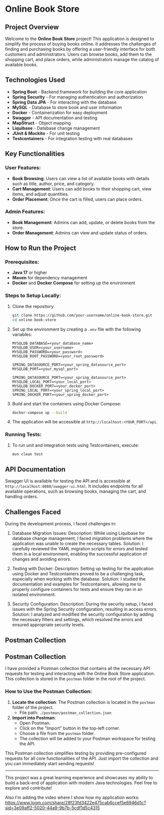 # Online Book Store

## Project Overview

Welcome to the **Online Book Store** project! This application is designed to simplify the process of buying books online. 
It addresses the challenges of finding and purchasing books by offering a user-friendly interface for both customers and administrators. 
Users can browse books, add them to the shopping cart, and place orders, while administrators manage the catalog of available books.

## Technologies Used

- **Spring Boot** - Backend framework for building the core application
- **Spring Security** - For managing authentication and authorization
- **Spring Data JPA** - For interacting with the database
- **MySQL** - Database to store book and user information
- **Docker** - Containerization for easy deployment
- **Swagger** - API documentation and testing
- **MapStruct** - Object mapping
- **Liquibase** - Database change management
- **JUnit & Mockito** - For unit testing
- **Testcontainers** - For integration testing with real databases

## Key Functionalities

### User Features:
- **Book Browsing**: Users can view a list of available books with details such as title, author, price, and category.
- **Cart Management**: Users can add books to their shopping cart, view items, and adjust quantities.
- **Order Placement**: Once the cart is filled, users can place orders.
  
### Admin Features:
- **Book Management**: Admins can add, update, or delete books from the store.
- **Order Management**: Admins can view and update status of orders.

## How to Run the Project

### Prerequisites:
- **Java 17** or higher
- **Maven** for dependency management
- **Docker** and **Docker Compose** for setting up the environment

### Steps to Setup Locally:

1. Clone the repository:
    ```bash
    git clone https://github.com/your-username/online-book-store.git
    cd online-book-store
    ```

2. Set up the environment by creating a `.env` file with the following variables:
    ```
    MYSQLDB_DATABASE=<your_database_name>
    MYSQLDB_USER=<your_username>
    MYSQLDB_PASSWORD=<your_password>
    MYSQLDB_ROOT_PASSWORD=<your_root_password>
    
    SPRING_DATASOURCE_PORT=<your_spring_datasource_port>
    MYSQLDB_PORT=<your_mysql_port>
    
    SPRING_DATASOURCE_PORT=<your_spring_datasource_port>
    MYSQLDB_LOCAL_PORT=<your_local_port>
    MYSQLDB_DOCKER_PORT=<your_docker_port>
    SPRING_LOCAL_PORT=<your_spring_local_port>
    SPRING_DOCKER_PORT=<your_spring_docker_port>
    ```

3. Build and start the containers using Docker Compose:
    ```bash
    docker-compose up --build
    ```

4. The application will be accessible at `http://localhost:<YOUR_PORT>/api`.

### Running Tests:

1. To run unit and integration tests using Testcontainers, execute:
    ```bash
    mvn clean test
    ```

## API Documentation

Swagger UI is available for testing the API and is accessible at `http://localhost:8080/swagger-ui.html`. 
It includes endpoints for all available operations, such as browsing books, managing the cart, and handling orders.

## Challenges Faced

During the development process, I faced challenges in:

  1. Database Migration Issues:
Description: While using Liquibase for database change management, I faced migration problems where the application was unable to create the necessary tables.
Solution: I carefully reviewed the YAML migration scripts for errors and tested them in a local environment, enabling the successful application of changes and avoiding errors.

  2. Testing with Docker:
Description: Setting up testing for the application using Docker and Testcontainers proved to be a challenging task, especially when working with the database.
Solution: I studied the documentation and examples for Testcontainers, allowing me to properly configure containers for tests and ensure they ran in an isolated environment.
 
 3. Security Configuration:
Description: During the security setup, I faced issues with the Spring Security configuration, resulting in access errors.
Solution: I analyzed and modified the security configuration by adding the necessary filters and settings, which resolved the errors and ensured appropriate security levels.
  
## Postman Collection

## Postman Collection

I have provided a Postman collection that contains all the necessary API requests for testing and interacting with the Online Book Store application. 
This collection is stored in the `postman` folder in the root of the project.

### How to Use the Postman Collection:
1. **Locate the collection**: The Postman collection is located in the `postman` folder of the project.
   - File path: `./postman/postman_collection.json`
2. **Import into Postman**:
   - Open Postman.
   - Click on the "Import" button in the top-left corner.
   - Choose a file from the `postman` folder.
   - The collection will be added to your Postman workspace for testing the API.


This Postman collection simplifies testing by providing pre-configured requests for all core functionalities of the API. 
Just import the collection and you can immediately start sending requests!


---

This project was a great learning experience and showcases my ability to build a back-end of application with modern Java technologies. 
Feel free to explore and contribute!

Also I'm adding the video where I show how my application works:
https://www.loom.com/share/28f23fd3422e475cab6ccef5e6946d1c?sid=3e09aff2-5020-44a9-9b7b-5cdf1d5c4315

